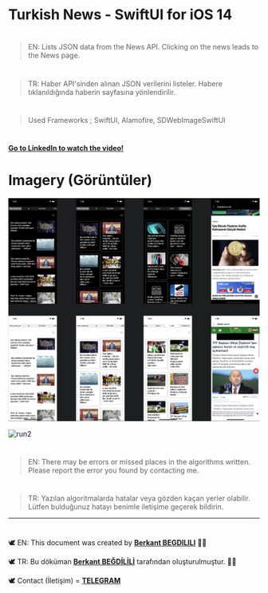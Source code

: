 # Turkish News - SwiftUI for iOS 14

#
> EN: Lists JSON data from the News API. Clicking on the news leads to the News page.

#
> TR: Haber API'sinden alınan JSON verilerini listeler. Habere tıklanıldığında haberin sayfasına yönlendirilir.


#
> Used Frameworks ; SwiftUI, Alamofire, SDWebImageSwiftUI


#
[**Go to LinkedIn to watch the video!**](https://www.linkedin.com/posts/berkantbegdilili_swift-swiftui-ios14-activity-6689680123425247232-GXIm "LinkedIN: berkantbegdilili")

# Imagery (Görüntüler)
![run1](https://github.com/berkantbegdilili/TurkishNews/blob/main/img/image.png)

![run2](https://github.com/berkantbegdilili/TurkishNews/blob/main/img/video.png)

 

#
> EN: There may be errors or missed places in the algorithms written. Please report the error you found by contacting me.
#
> TR: Yazılan algoritmalarda hatalar veya gözden kaçan yerler olabilir. Lütfen bulduğunuz hatayı benimle iletişime geçerek bildirin.

________________________________
#
🕊 EN: This document was created by [**Berkant BEGDILILI**](https://www.linkedin.com/in/berkantbegdilili/ "LinkedIN: berkantbegdilili")  ✌🏼

🕊 TR: Bu döküman [**Berkant BEĞDİLİLİ**](https://www.linkedin.com/in/berkantbegdilili/ "LinkedIN: berkantbegdilili") tarafından oluşturulmuştur. ✌🏼

🕊 Contact (İletişim) = [**TELEGRAM**](https://t.me/berkantbegdilili/ "Telegram: @berkantbegdilili")




